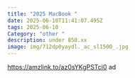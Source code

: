 ```yaml
---
title: "2025 MacBook "
date: 2025-06-10T11:41:07.495Z
tags: 2025-06-10
Category: "other "
description: under 850.xx
image: img/712dp0yaydl._ac_sl1500_.jpg
---
```

https://amzlink.to/az0sYKgPSTci0  ad
